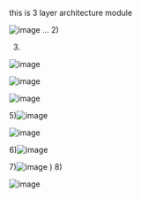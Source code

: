 this is 3 layer architecture  module




![image](https://github.com/Ashwini-P9/BookMyShowApi/assets/126177292/ff3f4ecb-0062-465f-8ea1-a491c1f8ff04)
...
2) 

3)
![image](https://github.com/Ashwini-P9/BookMyShowApi/assets/126177292/e11335e5-5f78-4945-844f-fca64c05acec)
 



![image](https://github.com/Ashwini-P9/BookMyShowApi/assets/126177292/68472e30-4d6f-43c9-b2b2-97a8d6685765)

 ![image](https://github.com/Ashwini-P9/BookMyShowApi/assets/126177292/f4cc2906-836a-4c48-bc70-dd90de44ccdc)


5)![image](https://github.com/Ashwini-P9/BookMyShowApi/assets/126177292/f95b632e-c78e-439d-ad28-efb690130f95)

![image](https://github.com/Ashwini-P9/BookMyShowApi/assets/126177292/2ec621ff-7405-4488-8fa3-2c1b4e5cf56a)

6)![image](https://github.com/Ashwini-P9/BookMyShowApi/assets/126177292/a589840b-88e9-4045-8f7d-79ec5c73ba34)

7)![image](https://github.com/Ashwini-P9/BookMyShowApi/assets/126177292/c72d2e9a-1ae4-4bd1-8a35-331cae39df58)
)
8)
 
  ![image](https://github.com/Ashwini-P9/BookMyShowApi/assets/126177292/b6f80e55-7d51-473b-a9a9-5a387a539714)

